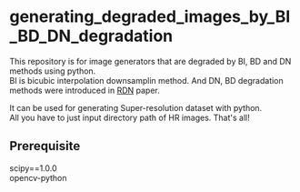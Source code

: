 # generating_degraded_images_by_BI_BD_DN_degradation
This repository is for image generators that are degraded by BI, BD and DN methods using python.  
BI is bicubic interpolation downsamplin method. And DN, BD degradation methods were introduced in [RDN](https://arxiv.org/pdf/1802.08797.pdf) paper.


It can be used for generating Super-resolution dataset with python.  
All you have to just input directory path of HR images. That's all!

## Prerequisite
scipy==1.0.0  
opencv-python

